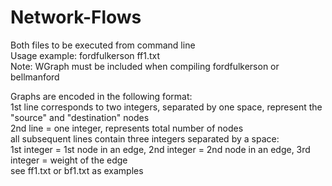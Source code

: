 # Network-Flows

Both files to be executed from command line  
Usage example: fordfulkerson ff1.txt  
Note: WGraph must be included when compiling fordfulkerson or bellmanford  

Graphs are encoded in the following format:  
1st line corresponds to two integers, separated by one space, represent the "source" and "destination" nodes  
2nd line = one integer, represents total number of nodes  
all subsequent lines contain three integers separated by a space:  
1st integer = 1st node in an edge, 2nd integer = 2nd node in an edge, 3rd integer = weight of the edge  
see ff1.txt or bf1.txt as examples  
